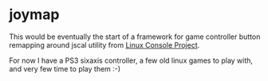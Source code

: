 # joymap

This would be eventually the start of a framework for game controller button remapping around jscal utility from [Linux Console Project](http://sourceforge.net/projects/linuxconsole/).

For now I have a PS3 sixaxis controller, a few old linux games to play with, and very few time to play them :-)
